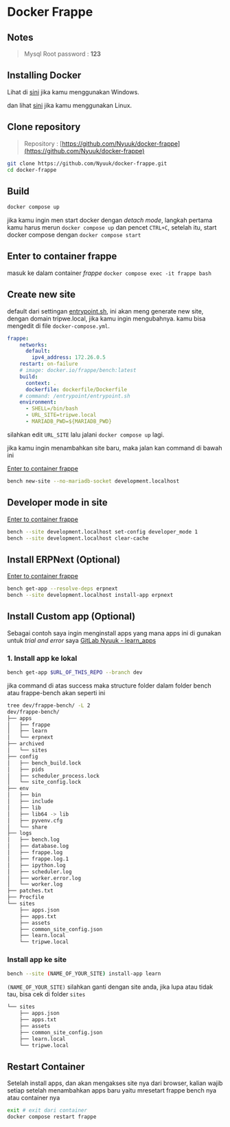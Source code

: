 # Docker Frappe
## Notes
> Mysql Root password : **123**
## Installing Docker
Lihat di [sini](https://docs.docker.com/desktop/install/windows-install/) jika kamu menggunakan Windows.

dan lihat [sini](https://docs.docker.com/engine/install/) jika kamu menggunakan Linux.

## Clone repository
> Repository : [https://github.com/Nyuuk/docker-frappe](https://github.com/Nyuuk/docker-frappe)
```bash
git clone https://github.com/Nyuuk/docker-frappe.git
cd docker-frappe
```

## Build
```bash
docker compose up
```
jika kamu ingin men start docker dengan _detach mode_, langkah pertama kamu harus merun `docker compose up` dan pencet `CTRL+C`, setelah itu, start docker compose dengan `docker compose start`
## Enter to container frappe
masuk ke dalam container _frappe_ `docker compose exec -it frappe bash`

## Create new site
default dari settingan [entrypoint.sh](https://github.com/Nyuuk/docker-frappe/blob/main/entrypoint/entrypoint.sh), ini akan meng generate new site, dengan domain tripwe.local, jika kamu ingin mengubahnya. kamu bisa mengedit di file `docker-compose.yml`.
```yaml
frappe:
    networks:
      default:
        ipv4_address: 172.26.0.5
    restart: on-failure
    # image: docker.io/frappe/bench:latest
    build:
      context: .
      dockerfile: dockerfile/Dockerfile
    # command: /entrypoint/entrypoint.sh
    environment:
      - SHELL=/bin/bash
      - URL_SITE=tripwe.local
      - MARIADB_PWD=${MARIADB_PWD}
```
silahkan edit `URL_SITE` lalu jalani `docker compose up` lagi.


jika kamu ingin menambahkan site baru, maka jalan kan command di bawah ini

[Enter to container frappe](#enter-to-container-frappe)
```bash
bench new-site --no-mariadb-socket development.localhost
```

## Developer mode in site
[Enter to container frappe](#enter-to-container-frappe)
```bash
bench --site development.localhost set-config developer_mode 1
bench --site development.localhost clear-cache
```

## Install ERPNext (Optional)
[Enter to container frappe](#enter-to-container-frappe)
```bash
bench get-app --resolve-deps erpnext
bench --site development.localhost install-app erpnext
```

## Install Custom app (Optional)
Sebagai contoh saya ingin menginstall apps yang mana apps ini di gunakan untuk _trial and error_ saya [GitLab Nyuuk - learn_apps](https://gitlab.com/Nyuuk/learn_apps)
### 1. Install app ke lokal
```bash
bench get-app $URL_OF_THIS_REPO --branch dev
```
jika command di atas success maka structure folder dalam folder bench atau frappe-bench akan seperti ini
```bash
tree dev/frappe-bench/ -L 2
dev/frappe-bench/
├── apps
│   ├── frappe
│   ├── learn
│   └── erpnext
├── archived
│   └── sites
├── config
│   ├── bench_build.lock
│   ├── pids
│   ├── scheduler_process.lock
│   └── site_config.lock
├── env
│   ├── bin
│   ├── include
│   ├── lib
│   ├── lib64 -> lib
│   ├── pyvenv.cfg
│   └── share
├── logs
│   ├── bench.log
│   ├── database.log
│   ├── frappe.log
│   ├── frappe.log.1
│   ├── ipython.log
│   ├── scheduler.log
│   ├── worker.error.log
│   └── worker.log
├── patches.txt
├── Procfile
└── sites
    ├── apps.json
    ├── apps.txt
    ├── assets
    ├── common_site_config.json
    ├── learn.local
    └── tripwe.local
```
### Install app ke site
```bash
bench --site (NAME_OF_YOUR_SITE) install-app learn
```
`(NAME_OF_YOUR_SITE)` silahkan ganti dengan site anda, jika lupa atau tidak tau, bisa cek di folder `sites`
```bash
└── sites
    ├── apps.json
    ├── apps.txt
    ├── assets
    ├── common_site_config.json
    ├── learn.local
    └── tripwe.local
```

## Restart Container
Setelah install apps, dan akan mengakses site nya dari browser, kalian wajib setiap setelah menambahkan apps baru yaitu mresetart frappe bench nya atau container nya
```bash
exit # exit dari container
docker compose restart frappe
```
